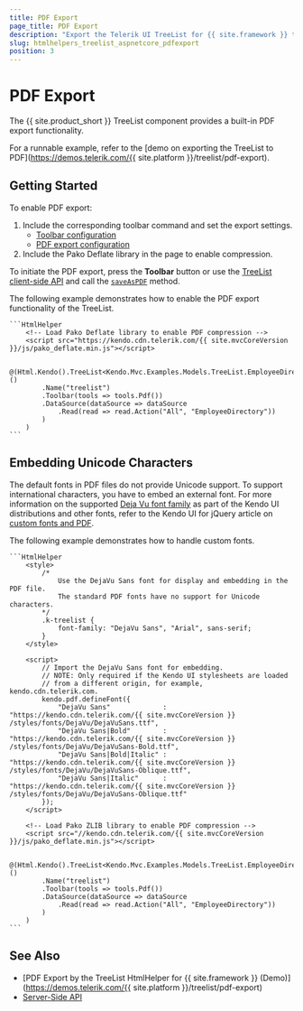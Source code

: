 ```yaml
---
title: PDF Export
page_title: PDF Export
description: "Export the Telerik UI TreeList for {{ site.framework }} to PDF."
slug: htmlhelpers_treelist_aspnetcore_pdfexport
position: 3
---
```


# PDF Export

The {{ site.product_short }} TreeList component provides a built-in PDF export functionality.

For a runnable example, refer to the [demo on exporting the TreeList to PDF](https://demos.telerik.com/{{ site.platform }}/treelist/pdf-export).

## Getting Started

To enable PDF export:

1. Include the corresponding toolbar command and set the export settings.
    * [Toolbar configuration](/api/Kendo.Mvc.UI.Fluent/TreeListToolbarFactory#pdf)
    * [PDF export configuration](/api/Kendo.Mvc.UI.Fluent/TreeListBuilder#pdfsystemactionkendomvcuifluenttreelistpdfsettingsbuildert)
1. Include the Pako Deflate library in the page to enable compression.

To initiate the PDF export, press the **Toolbar** button or use the [TreeList client-side API](https://docs.telerik.com/kendo-ui/api/javascript/ui/treelist) and call the [`saveAsPDF`](https://docs.telerik.com/kendo-ui/api/javascript/ui/treelist/methods/saveaspdf) method.

The following example demonstrates how to enable the PDF export functionality of the TreeList.

    ```HtmlHelper
        <!-- Load Pako Deflate library to enable PDF compression -->
        <script src="https://kendo.cdn.telerik.com/{{ site.mvcCoreVersion }}/js/pako_deflate.min.js"></script>

        @(Html.Kendo().TreeList<Kendo.Mvc.Examples.Models.TreeList.EmployeeDirectoryModel>()
            .Name("treelist")
            .Toolbar(tools => tools.Pdf())
            .DataSource(dataSource => dataSource
                .Read(read => read.Action("All", "EmployeeDirectory"))
            )
        )
    ```
## Embedding Unicode Characters

The default fonts in PDF files do not provide Unicode support. To support international characters, you have to embed an external font. For more information on the supported [Deja Vu font family](https://dejavu-fonts.github.io) as part of the Kendo UI distributions and other fonts, refer to the Kendo UI for jQuery article on [custom fonts and PDF](https://docs.telerik.com/kendo-ui/framework/drawing/pdf-output/embedded-fonts).

The following example demonstrates how to handle custom fonts.

    ```HtmlHelper
        <style>
            /*
                Use the DejaVu Sans font for display and embedding in the PDF file.
                The standard PDF fonts have no support for Unicode characters.
            */
            .k-treelist {
                font-family: "DejaVu Sans", "Arial", sans-serif;
            }
        </style>

        <script>
            // Import the DejaVu Sans font for embedding.
            // NOTE: Only required if the Kendo UI stylesheets are loaded
            // from a different origin, for example, kendo.cdn.telerik.com.
            kendo.pdf.defineFont({
                "DejaVu Sans"             : "https://kendo.cdn.telerik.com/{{ site.mvcCoreVersion }}    /styles/fonts/DejaVu/DejaVuSans.ttf",
                "DejaVu Sans|Bold"        : "https://kendo.cdn.telerik.com/{{ site.mvcCoreVersion }}    /styles/fonts/DejaVu/DejaVuSans-Bold.ttf",
                "DejaVu Sans|Bold|Italic" : "https://kendo.cdn.telerik.com/{{ site.mvcCoreVersion }}    /styles/fonts/DejaVu/DejaVuSans-Oblique.ttf",
                "DejaVu Sans|Italic"      : "https://kendo.cdn.telerik.com/{{ site.mvcCoreVersion }}    /styles/fonts/DejaVu/DejaVuSans-Oblique.ttf"
            });
        </script>

        <!-- Load Pako ZLIB library to enable PDF compression -->
        <script src="//kendo.cdn.telerik.com/{{ site.mvcCoreVersion }}/js/pako_deflate.min.js"></script>

        @(Html.Kendo().TreeList<Kendo.Mvc.Examples.Models.TreeList.EmployeeDirectoryModel>()
            .Name("treelist")
            .Toolbar(tools => tools.Pdf())
            .DataSource(dataSource => dataSource
                .Read(read => read.Action("All", "EmployeeDirectory"))
            )
        )
    ```
## See Also

* [PDF Export by the TreeList HtmlHelper for {{ site.framework }} (Demo)](https://demos.telerik.com/{{ site.platform }}/treelist/pdf-export)
* [Server-Side API](/api/treelist)
